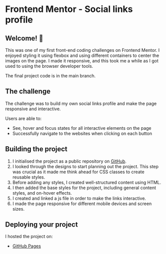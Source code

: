 # Frontend Mentor - Social links profile

## Welcome! 👋

This was one of my first front-end coding challenges on Frontend Mentor. I enjoyed styling it using flexbox and using different containers to center the images on the page. I made it responsive, and this took me a while as I got used to using the browser developer tools.

The final project code is in the main branch.

## The challenge

The challenge was to build my own social links profile and make the page responsive and interactive.

Users are able to:

- See, hover and focus states for all interactive elements on the page
- Successfully navigate to the websites when clicking on each button

## Building the project

1. I initialised the project as a public repository on [GitHub](https://github.com/AlexStraton/Social-Links-page/tree/main).
2. I looked through the designs to start planning out the project. This step was crucial as it made me think ahead for CSS classes to create reusable styles.
3. Before adding any styles, I created well-structured content using HTML.
4. I then added the base styles for the project, including general content styles, and on-hover effects.
5. I created and linked a js file in order to make the links interactive.
6. I made the page responsive for different mobile devices and screen sizes.

## Deploying your project

I hosted the project on:

- [GitHub Pages](https://github.com/AlexStraton/Social-Links-page/tree/main)
